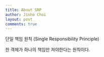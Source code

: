 ```yaml
---
title: About SRP
author: Jinho Choi
layout: post
comments: true
---
```

단일 책임 원칙 (Single Responsibility Principle)

한 객체가 하나의 책임만 져야한다는 원칙이다. 